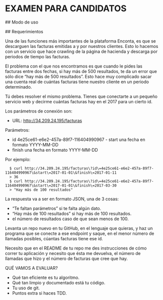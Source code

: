 EXAMEN PARA CANDIDATOS  
======================

## Modo de uso



## Requerimientos

Una de las funciones más importantes de la plataforma Enconta, es que se descarguen las facturas emitidas a y por nuestros clientes. Esto lo hacemos con un servicio que hace crawling de la página de hacienda y descarga por periodos de tiempo las facturas.  

El problema con el que nos encontramos es que cuando le pides las facturas entre dos fechas, si hay más de 500 resultados, te da un error que sólo dice “hay más de 500 resultados”. Esto hace muy complicado sacar una cuenta real de cuántas facturas tiene nuestro cliente en un periodo determinado.  

Tú debes resolver el mismo problema. Tienes que conectarte a un pequeño servicio web y decirme cuántas facturas hay en el 2017 para un cierto id.  

Los parámetros de conexión son:

 - URL: http://34.209.24.195/facturas

Parámetros:

 - id 4e25ce61-e6e2-457a-89f7-116404990967 - start una fecha en formato YYYY-MM-DD
 - finish una fecha en formato YYYY-MM-DD

Por ejemplo:

```
  $ curl http://34.209.24.195/facturas\?id\=4e25ce61-e6e2-457a-89f7-116404990967\&start\=2017-01-01\&finish\=2017-01-11
  > 36
  $ curl http://34.209.24.195/facturas\?id\=4e25ce61-e6e2-457a-89f7-116404990967\&start\=2017-01-01\&finish\=2017-03-30
  > "Hay más de 100 resultados"
```

La respuesta va a ser en formato JSON, una de 3 cosas:

 - “Te faltan parámetros” si te falta algún dato.  
 - “Hay más de 100 resultados” si hay más de 100 resultados.  
 - el número de resultados caso de que sean menos de 100.  

Levanta un repo nuevo en tu GitHub, en el lenguaje que quieras, y haz un programa que se conecte a ese endpoint y saque, en el menor número de llamadas posibles, cúantas facturas tiene ese id.

Necesito que en el README de tu repo me des instrucciones de cómo correr tu aplicación y necesito que ésta me devuelva, el número de llamadas que hizo y el número de facturas que cree que hay.

QUÉ VAMOS A EVALUAR?  

- Qué tan eficiente es tu algoritmo.  
- Qué tan limpio y documentado está tu código.  
- Tu uso de git.  
- Puntos extra si haces TDD.  